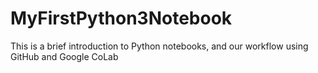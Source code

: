 # MyFirstPython3Notebook
This is a brief introduction to Python notebooks, and our workflow using GitHub and Google CoLab
